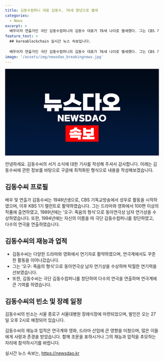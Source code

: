 ```yaml
---
title: 김동수컴퍼니 대표 김동수, 76세 향년으로 별세
categories:
  - News
excerpt: >
  배우이자 연출가인 극단 김동수컴퍼니의 김동수 대표가 76세 나이로 별세했다. 그는 CBS 기독교방송을 시작으로 드라마와 영화에서 활약하며, 오구: 죽음의 형식으로 동아연극상 남자 연기상을 수상했다. 1994년 극단 김동수컴퍼니를 창단하고 다수의 연극을 연출했다. 빈소는 서울대병원 장례식장에 마련되었으며, 발인은 27일 오후 2시로 예정되어 있다.
feature_text: >
  ## koreablockchain 실시간 뉴스 속보입니다.

  배우이자 연출가인 극단 김동수컴퍼니의 김동수 대표가 76세 나이로 별세했다. 그는 CBS 기독교방송을 시작으로 드라마와 영화에서 활약하며, 오구: 죽음의 형식으로 동아연극상 남자 연기상을 수상했다. 1994년 극단 김동수컴퍼니를 창단하고 다수의 연극을 연출했다. 빈소는 서울대병원 장례식장에 마련되었으며, 발인은 27일 오후 2시로 예정되어 있다.
image: '/assets/img/newsdao_breakingnews.jpg'
---
```


<p><img src="/assets/img/newsdao_breakingnews.jpg" alt="koreablockchain 속보" /></p>

<p>안녕하세요. 김동수씨의 서거 소식에 대한 기사를 작성해 주셔서 감사합니다. 아래는 김동수씨에 관한 정보를 바탕으로 구글에 최적화된 형식으로 내용을 작성해보겠습니다.</p>

<h2 data-ke-size="size26">김동수씨 프로필</h2>

<p data-ke-size="size16">배우 및 연출가 김동수씨는 1948년생으로, CBS 기독교방송에서 성우로 활동을 시작하였으며, 이후 KBS 1기 탤런트로 활약하였습니다. 그는 드라마와 영화에서 100편 이상의 작품에 출연하였고, 1989년에는 '오구: 죽음의 형식'으로 동아연극상 남자 연기상을 수상하였습니다. 또한, 1994년에는 자신의 이름을 따 극단 김동수컴퍼니를 창단하였고, 다수의 연극을 연출하였습니다.</p>

<h2 data-ke-size="size26">김동수씨의 재능과 업적</h2>

<ul>
    <li>김동수씨는 다양한 드라마와 영화에서 연기자로 활약하였으며, 연극계에서도 꾸준한 활동을 이어나갔습니다.</li>
    <li>그는 '오구: 죽음의 형식'으로 동아연극상 남자 연기상을 수상하며 탁월한 연기력을 선보였습니다.</li>
    <li>또한, 김동수씨는 극단 김동수컴퍼니를 창단하여 다수의 연극을 연출하며 연극계에 큰 기여를 하였습니다.</li>
</ul>

<h2 data-ke-size="size26">김동수씨의 빈소 및 장례 일정</h2>

<p data-ke-size="size16">김동수씨의 빈소는 서울 종로구 서울대병원 장례식장에 마련되었으며, 발인은 오는 27일 오후 2시로 예정되어 있습니다.</p>

<p>김동수씨의 재능과 업적은 연극계와 영화, 드라마 산업에 큰 영향을 미쳤으며, 많은 이들에게 사랑과 존경을 받았습니다. 함께 조문을 표하시거나 그의 재능과 업적을 추모하는 자리에 참석하시기를 바랍니다.</p>
실시간 뉴스 속보는, <a href="https://newsdao.kr" rel="dofollow">https://newsdao.kr</a>


